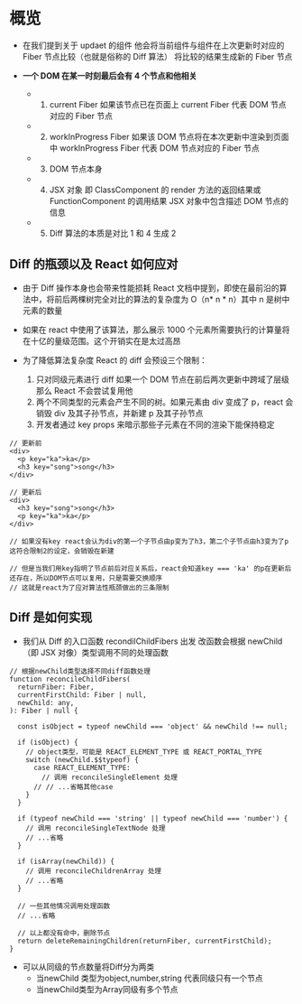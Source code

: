 # 概览

- 在我们提到关于 updaet 的组件 他会将当前组件与组件在上次更新时对应的 Fiber 节点比较（也就是俗称的 Diff 算法） 将比较的结果生成新的 Fiber 节点

- **一个 DOM 在某一时刻最后会有 4 个节点和他相关**
  - 1. current Fiber 如果该节点已在页面上 current Fiber 代表 DOM 节点对应的 Fiber 节点
  - 2. workInProgress Fiber 如果该 DOM 节点将在本次更新中渲染到页面中 workInProgress Fiber 代表 DOM 节点对应的 Fiber 节点
  - 3. DOM 节点本身
  - 4. JSX 对象 即 ClassComponent 的 render 方法的返回结果或 FunctionComponent 的调用结果 JSX 对象中包含描述 DOM 节点的信息
  - 5. Diff 算法的本质是对比 1 和 4 生成 2

## Diff 的瓶颈以及 React 如何应对

- 由于 Diff 操作本身也会带来性能损耗 React 文档中提到，即使在最前沿的算法中，将前后两棵树完全对比的算法的复杂度为 O（n* n * n）其中 n 是树中元素的数量

- 如果在 react 中使用了该算法，那么展示 1000 个元素所需要执行的计算量将在十亿的量级范围。这个开销实在是太过高昂

- 为了降低算法复杂度 React 的 diff 会预设三个限制：
  1. 只对同级元素进行 diff 如果一个 DOM 节点在前后两次更新中跨域了层级 那么 React 不会尝试复用他
  2. 两个不同类型的元素会产生不同的树。如果元素由 div 变成了 p，react 会销毁 div 及其子孙节点，并新建 p 及其子孙节点
  3. 开发者通过 key props 来暗示那些子元素在不同的渲染下能保持稳定

```
// 更新前
<div>
  <p key="ka">ka</p>
  <h3 key="song">song</h3>
</div>

// 更新后
<div>
  <h3 key="song">song</h3>
  <p key="ka">ka</p>
</div>

// 如果没有key react会认为div的第一个子节点由p变为了h3，第二个子节点由h3变为了p 这符合限制2的设定，会销毁在新建

// 但是当我们用key指明了节点前后对应关系后，react会知道key === 'ka' 的p在更新后还存在，所以DOM节点可以复用，只是需要交换顺序
// 这就是react为了应对算法性瓶颈做出的三条限制
```

## Diff 是如何实现

- 我们从 Diff 的入口函数 recondilChildFibers 出发 改函数会根据 newChild（即 JSX 对像）类型调用不同的处理函数

```
// 根据newChild类型选择不同diff函数处理
function reconcileChildFibers(
  returnFiber: Fiber,
  currentFirstChild: Fiber | null,
  newChild: any,
): Fiber | null {

  const isObject = typeof newChild === 'object' && newChild !== null;

  if (isObject) {
    // object类型，可能是 REACT_ELEMENT_TYPE 或 REACT_PORTAL_TYPE
    switch (newChild.$$typeof) {
      case REACT_ELEMENT_TYPE:
        // 调用 reconcileSingleElement 处理
      // // ...省略其他case
    }
  }

  if (typeof newChild === 'string' || typeof newChild === 'number') {
    // 调用 reconcileSingleTextNode 处理
    // ...省略
  }

  if (isArray(newChild)) {
    // 调用 reconcileChildrenArray 处理
    // ...省略
  }

  // 一些其他情况调用处理函数
  // ...省略

  // 以上都没有命中，删除节点
  return deleteRemainingChildren(returnFiber, currentFirstChild);
}
```

* 可以从同级的节点数量将Diff分为两类
    - 当newChild 类型为object,number,string 代表同级只有一个节点
    - 当newChild类型为Array同级有多个节点
